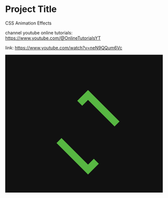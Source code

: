 # Project Title

CSS Animation Effects

channel youtube online tutorials: https://www.youtube.com/@OnlineTutorialsYT

link: https://www.youtube.com/watch?v=neN9QQum6Vc

![alt text](image.png)
